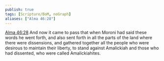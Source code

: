 ```yaml
---
publish: true
tags: [Scripture/BoM, noGraph]
aliases: ["Alma 46:28"]
---
```

[Alma 46:28](https://churchofjesuschrist.org/study/scriptures/bofm/alma/46?lang=eng&id=p28#p28) And now it came to pass that when Moroni had said these words he went forth, and also sent forth in all the parts of the land where there were dissensions, and gathered together all the people who were desirous to maintain their liberty, to stand against Amalickiah and those who had dissented, who were called Amalickiahites.
